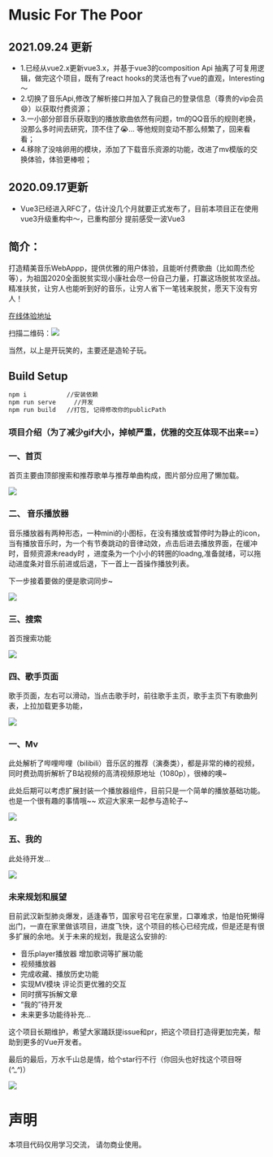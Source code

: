 # Music For The Poor

## 2021.09.24 更新
- 1.已经从vue2.x更新vue3.x，并基于vue3的composition Api 抽离了可复用逻辑，做完这个项目，既有了react hooks的灵活也有了vue的直观，Interesting～ 
- 2.切换了音乐Api,修改了解析接口并加入了我自己的登录信息（尊贵的vip会员😄）以获取付费资源；
- 3.一小部分部音乐获取到的播放歌曲依然有问题，tm的QQ音乐的规则老换，没那么多时间去研究，顶不住了😭... 等他规则变动不那么频繁了，回来看看；
- 4.移除了没啥卵用的模块，添加了下载音乐资源的功能，改进了mv模版的交换体验，体验更棒啦；

## 2020.09.17更新
- Vue3已经进入RFC了，估计没几个月就要正式发布了，目前本项目正在使用vue3升级重构中～，已重构部分  提前感受一波Vue3

## 简介：
打造精美音乐WebAppp，提供优雅的用户体验，且能听付费歌曲（比如周杰伦等），为祖国2020全面脱贫实现小康社会尽一份自己力量，打赢这场脱贫攻坚战。精准扶贫，让穷人也能听到好的音乐，让穷人省下一笔钱来脱贫，愿天下没有穷人！

[在线体验地址](http://www.iamzfj.cn/music)

扫描二维码：![](https://upload-images.jianshu.io/upload_images/2514755-755f1985ad057630.png?imageMogr2/auto-orient/strip%7CimageView2/2/w/1240)


当然，以上是开玩笑的，主要还是造轮子玩。

## Build Setup

``` bash
npm i           //安装依赖
npm run serve     //开发
npm run build   //打包, 记得修改你的publicPath
```
### 项目介绍（为了减少gif大小，掉帧严重，优雅的交互体现不出来==）

### 一、首页

首页主要由顶部搜索和推荐歌单与推荐单曲构成，图片部分应用了懒加载。

![](https://s2.ax1x.com/2020/02/03/10slfs.gif)

### 二、 音乐播放器

音乐播放器有两种形态，一种mini的小图标，在没有播放或暂停时为静止的icon，当有播放音乐时，为一个有节奏跳动的音律动效，点击后进去播放界面，在缓冲时，音频资源未ready时 ，进度条为一个小小的转圈的loadng,准备就绪，可以拖动进度条对音乐前进或后退，下一首上一首操作播放列表。

下一步接着要做的便是歌词同步~

![](https://s2.ax1x.com/2020/02/03/102dzj.png)

### 三、搜索

首页搜索功能

![](https://s2.ax1x.com/2020/02/03/10sqHS.gif)

### 四、歌手页面

歌手页面，左右可以滑动，当点击歌手时，前往歌手主页，歌手主页下有歌曲列表，上拉加载更多功能，

![](https://s2.ax1x.com/2020/02/03/10yAN4.gif)

### 一、Mv

此处解析了哔哩哔哩（bilibili）音乐区的推荐（演奏类），都是非常的棒的视频，同时费劲周折解析了B站视频的高清视频原地址（1080p），很棒的噢~

此处后期可以考虑扩展封装一个播放器组件，目前只是一个简单的播放基础功能。也是一个很有趣的事情哦~~ 欢迎大家来一起参与造轮子~

![](https://s2.ax1x.com/2020/02/03/106Ni4.gif)

### 五、我的

此处待开发...

![](https://s2.ax1x.com/2020/02/03/10gRKI.png)


### 未来规划和展望
目前武汉新型肺炎爆发，适逢春节，国家号召宅在家里，口罩难求，怕是怕死懒得出门，一直在家里做该项目，进度飞快，这个项目的核心已经完成，但是还是有很多扩展的余地。关于未来的规划，我是这么安排的:

- 音乐player播放器 增加歌词等扩展功能
- 视频播放器
- 完成收藏、播放历史功能
- 实现MV模块 评论页更优雅的交互
- 同时撰写拆解文章
- “我的”待开发
- 未来更多功能待补充...

这个项目长期维护，希望大家踊跃提issue和pr，把这个项目打造得更加完美，帮助到更多的Vue开发者。

最后的最后，万水千山总是情，给个star行不行（你回头也好找这个项目呀 (*^_^*)）

![](https://s2.ax1x.com/2020/02/03/10h39S.gif)

# 声明
本项目代码仅用学习交流， 请勿商业使用。
